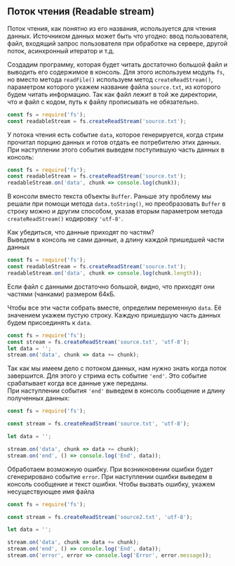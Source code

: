 ## Поток чтения (Readable stream)

Поток чтения, как понятно из его названия, используется для чтения данных. Источником данных может быть что угодно: ввод пользователя, файл, входящий запрос пользователя при обработке на сервере, другой поток, асинхронный итератор и т.д.

Создадим программу, которая будет читать достаточно большой файл  и выводить его содержимое в консоль. Для этого используем модуль `fs`, но вместо метода `readFile()` используем метод `createReadStream()`, параметром которого укажем название файла `source.txt`, из которого будем читать информацию. Так как файл лежит в той же директории, что и файл с кодом, путь к файлу прописывать не обязательно.
```js
const fs = require('fs');
const readableStream = fs.createReadStream('source.txt');
```
У потока чтения есть событие `data`, которое генерируется, когда стрим прочитал порцию данных и готов отдать ее потребителю этих данных.
При наступлении этого события выведем поступившую часть данных в консоль:  
```js
const fs = require('fs');
const readableStream = fs.createReadStream('source.txt');
readableStream.on('data', chunk => console.log(chunk));
```  
В консоли вместо текста объекты `Buffer`. Раньше эту проблему мы решали при помощи метода `data.toString()`, но преобразовать `Buffer` в строку можно и другим способом, указав вторым параметром метода `createReadStream()` кодировку `'utf-8'`.

Как убедиться, что данные приходят по частям?  
Выведем в консоль не сами данные, а длину каждой пришедшей части данных
```js
const fs = require('fs');
const readableStream = fs.createReadStream('source.txt');
readableStream.on('data', chunk => console.log(chunk.length));
```  
Если файл с данными достаточно большой, видно, что приходят они частями (чанками) размером 64кБ.

Чтобы все эти части собрать вместе, определим переменную `datа`. Её значением укажем пустую строку. Каждую пришедшую часть данных будем присоединять к `datа`.
```js
const fs = require('fs');
const stream = fs.createReadStream('source.txt', 'utf-8');
let data = '';
stream.on('data', chunk => data += chunk);
```  
Так как мы имеем дело с потоком данных, нам нужно знать когда поток завершится. Для этого у стрима есть событие `'end'`. Это событие срабатывает когда все данные уже переданы.  
При наступлении события `'end'` выведем в консоль сообщение и длину полученных данных:
```js
const fs = require('fs');

const stream = fs.createReadStream('source.txt', 'utf-8');

let data = '';

stream.on('data', chunk => data += chunk);
stream.on('end', () => console.log('End', data));
```
Обработаем возможную ошибку. При возникновении ошибки будет сгенерировано событие `error`. При наступлении ошибки выведем в консоль сообщение и текст ошибки. Чтобы вызвать ошибку, укажем несуществующее имя файла
```js
const fs = require('fs');

const stream = fs.createReadStream('source2.txt', 'utf-8');

let data = '';

stream.on('data', chunk => data += chunk);
stream.on('end', () => console.log('End', data));
stream.on('error', error => console.log('Error', error.message));
```